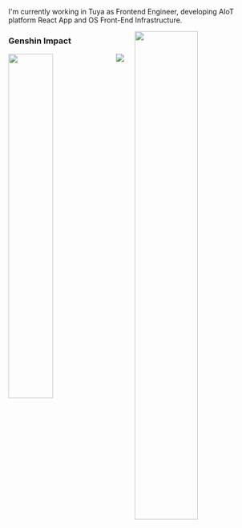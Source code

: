 I'm currently working in Tuya as Frontend Engineer, developing AIoT platform React App and OS Front-End Infrastructure.

<a href="https://blog.saber2pr.top/"><img align="right" src="https://github-readme-stats.vercel.app/api?username=saber2pr&show_icons=true&title_color=fff&icon_color=588aeb&bg_color=2e2165&text_color=c8c4d8" width="50%" />
</a>

### Genshin Impact

<img align="left" src="https://genshin-card.getloli.com/rand/82173644.png" width="42%" />

<a href="https://saber2pr.top/#/数据"><img src="https://cdn.jsdelivr.net/gh/saber2pr/saber2pr@gh-pages/out/curve.svg?_ts=1660137319756" /></a>
